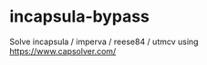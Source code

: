 # incapsula-bypass
Solve incapsula / imperva / reese84 / utmcv using https://www.capsolver.com/
                                                                        